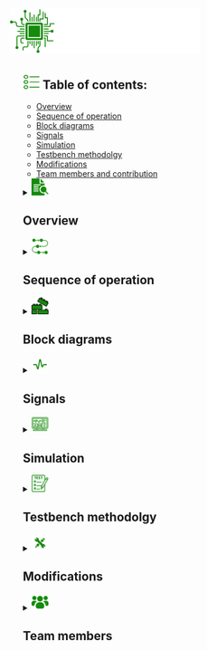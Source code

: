 <h1><img src="Styling/PIC.png" width=80 height=80/><img src="Styling/PIC.svg" width=256 height=80/></h1>
<ul>
  <h2><img src="Styling/list.png" width=30 height=25/>  Table of contents:</h2>
  <ul>
    <li><a href="https://github.com/AntiHexCode/PIC-8259A/tree/main?tab=readme-ov-file#-overview">Overview</a></li>
    <li><a href="https://github.com/AntiHexCode/PIC-8259A/tree/main?tab=readme-ov-file#-sequence-of-operation">Sequence of operation</a></li>
    <li><a href="https://github.com/AntiHexCode/PIC-8259A/tree/main?tab=readme-ov-file#-block-diagrams">Block diagrams</a></li>
    <li><a href="https://github.com/AntiHexCode/PIC-8259A/tree/main?tab=readme-ov-file#-signals">Signals</a></li>
    <li><a href="https://github.com/AntiHexCode/PIC-8259A/tree/main?tab=readme-ov-file#-simulation">Simulation</a></li>
    <li><a href="https://github.com/AntiHexCode/PIC-8259A/tree/main?tab=readme-ov-file#-testbench-methodolgy">Testbench methodolgy</a></li>
    <li><a href="https://github.com/AntiHexCode/PIC-8259A/tree/main?tab=readme-ov-file#-modifications">Modifications</a></li>
    <li><a href="https://github.com/AntiHexCode/PIC-8259A/tree/main?tab=readme-ov-file#-team-members">Team members and contribution</a></li>
  </ul>
  <details>
  <summary><img src="Styling/overview.png" width=30 height=30/><h2> Overview</h2></summary>
    <ul>
    <p>
      This project simulates 8259A PIC behavior using verilog, PIC is short for 
      <strong>P</strong>rogrammable <strong>I</strong>nterrupt <strong>C</strong>ontroller. The design
      was inspired from the <a href="https://drive.google.com/file/d/1ff_bdktK6zrH54DNJ6saOl5jdVz1-0MY/view?usp=drive_link">Intel datasheet</a> with some modifications.</p>
      <p>
      <storng>The design was divided into 4 major blocks as follows:</storng>
      <ul>
        <li>Read Write logic block</li>
        <li>Control logic block</li>
        <li>Interrupt logic block</li>
        <li>Cascade logic block</li>
      </ul>
    </p>
    <p>
      <strong>Our lovely PIC 8259A is designed to be:</strong>
      <ul>
        <li>8086 compatible</li>
        <li>Programmable</li>
        <li>Single +5V supply, no master clock</li>
        <li>Eight-Level Priority Controller</li>
        <li>Expandable to 64 Levels via cascading</li>
        <li>Handling interrupts in fully-nested mode</li>
        <li>Interrupt masking compatible</li>
        <li>EOI/AEOI supportive</li>
        <li>supportive for reading status</li>
      </ul>
    </p>
    </ul>
  </details>
  <details>
    <summary><img src="Styling/sequence.png" width=30 height=30/><h2> Sequence of operation</h2></summary>
    <ol>
        <li>All command words are sent from 8086 to the RW logic.</li>
        <li>RW logic parses the command words sending flags to control logic</li>
        <li>Whilst command words are being sent, all blocks are initializing according to the command words</li>
        <li>Once all command words are sent, other blocks can start working on the interrupt.</li>
        <li>Control logic triggers 8086 for interrupts</li>
        <li>Interrupt starts upon recieving the first INTA(active low) pulse, fetching the IRs</li>
        <li>Priority resolver chooses which request will be served taking into consideration various modes(fully-nested,rotation mode etc...)</li>
        <li>
          Control logic puts the vector address(from ISR) on the data bus upon recieving the second INTA pulse only if
          addressWrite flag is high (in single mode), in case of cascade mode, depending on current interrupt location,
          it would be put on the data bus by one of the slaves.
        </li>
        <li>8086 sends read signal, allowing to read ISR(current interrupt request in service), IRR and IMR</li>
    </ol>
  </details>
  <details>
    <summary><img src="Styling/blocks.png" width=30 height=30/><h2> Block diagrams</h2></summary>
    <ul>
      <img src="Control Logic/Block Diagram/ControlLogicBlock.png" width=512 height=512/><p>Control logic block diagram, the mastermind of the PIC, takes flags from R/W logic, parses the data to give it to other blocks</p>
      <img src="Read Write Logic/Block Diagram/RWLogic diagram.png" width=512 height=512/><p>Read write logic block diagram, this block deals with 8086 directly, recieving command words, writing them and sending flags to the control logic 
      to make all blocks initialize their states and work correctly</p>
      <img src="Interrupt Logic/Block Diagram/Block.png" width=512 height=512/><p>To serve an interrupt, you have to notice it first. Handling multiple interrupts at the same time determining which has the highest priority, that is part of the Interrupt Logic Module's job</p>
      <img src="Cascade Logic/Block Diagram/Block.png" width=512 height=512/><p>Instead of just 8 devices connected to the PIC, we can extend that up to 64 devices using the Cascade Logic Module</p>
    </ul>
  </details>
  <details>
    <summary><img src="Styling/signals.png" width=30 height=30/><h2> Signals</h2></summary>
    <ul>
      <h3>Control Logic Signals (click on picture for better view)</h3>
       <img src="Control Logic/Block Diagram/ControlLogicPorts.png"/>
      <h3>R/W Logic Signals (click on picture for better view)</h3>
       <img src="Read Write Logic/Block Diagram/ReadWriteLogicPins.png"/>
      <h3>Cascade Logic Signals (click on picture for better view)</h3>
       <img src="Interrupt Logic/Block Diagram/BlockPins.png"/>
      <h3>Cascade Logic Signals (click on picture for better view)</h3>
       <img src="Cascade Logic/Block Diagram/Block Pins.png"/>
    
  </details>
  <details>
    <summary><img src="Styling/simmulation.png" width=30 height=30/><h2> Simulation</h2></summary>
    <h3>PIC8259A Simulation</h3>
    <table>
      <tr>
        <th></th>
        <th></th>
      </tr>
      <ul>
        <img src="PIC 8259A/Test Bench/1/1.png"/>
        <img src="PIC 8259A/Test Bench/2/2.png"/>
        <img src="PIC 8259A/Test Bench/3/3.png"/>
      </ul>
    </table>
    <h3>R/W Logic Simualtion</h3>
    <table>
      <tr>
        <th></th>
        <th></th>
      </tr>
      <tr>
        <td><img src="Read Write Logic/Test Bench/all command words.png"/> All command words written</td>
        <td><img src="Read Write Logic/Test Bench/ICW3 and ICW4 Missing.png"/>ICW3 and ICW4 aren't written</td>
      </tr>
      <tr>
        <td><img src="Read Write Logic/Test Bench/ICW3 Missing.png"/>ICW3 isn't written</td>
        <td><img src="Read Write Logic/Test Bench/ICW4 Missing.png"/>ICW4 isn't written</td>
      </tr>
    </table>
    <h3>Control Logic simulation</h3>
    <table>
      <tr>
        <th></th>
        <th></th>
      </tr>
      <tr>
        <td><img src="Control Logic/Test Bench/ControlLogicTBSim1.png"/></td>
        <td><img src="Control Logic/Test Bench/ControlLogicTBSim2.png"/></td>
      </tr>
      <tr>
        <td><img src="Control Logic/Test Bench/ControlLogicTBSim3.png"/></td>
        <td><img src="Control Logic/Test Bench/ControlLogicTBSim4.png"/></td>
      </tr>
      <tr>
        <td><img src="Control Logic/Test Bench/ControlLogicTBSim5.png"/></td>
        <td><img src="Control Logic/Test Bench/ControlLogicTBSim6.png"/></td>
      </tr>
    </table>
    <h3>Interrupt Logic Simulation</h3>
    <table>
      <tr>
        <th></th>
        <th></th>
      </tr>
      <ul>
        <td><img src="Interrupt Logic/Test Bench/InterruptLogicTBSim.png"/></td>
      </ul>
    </table>
    <h3>Cascade Logic Simulation</h3>
    <table>
      <tr>
        <th></th>
        <th></th>
      </tr>
      <ul>
        <td><img src="Cascade Logic/Test Bench/1.png"/></td>
      </ul>
    </table>
  </details>
  <details>
    <summary><img src="Styling/test.png" width=30 height=30/><h2> Testbench methodolgy</h2></summary>
  </details>
  <details>
    <summary><img src="Styling/modification.png" width=30 height=30/><h2> Modifications</h2></summary>
    <ul>
      <li>R/W logic works with an internal clock, since the command words need some form of sequence to operate, a clock was needed to enhance and ease the design of the logic of command words</li>
      <li>All blocks won't start working unless all command words are sent</li>
      <li>8086 must send all OCWs to facilitate the design of the blocks</li>
      <li>RW logic takes some of the control logic tasks such as parsing the data for command words and sends them to contorl logic</li>
      <li>Control logic and R/W logic can be reduced to one single complex block</li>
      <li>Interrupt logic block recieves the acknowledgement (INTA) directly from 8086</li>
      <li>Control logic sets the 8 bit vector address on the data bus not the ISR</li>
      <li>Control logic is responsible for reading the status of PIC, in exchange of R/W logic parsing the data and setting flags.</li>
    </ul>
  </details>
  <details>
    <summary><img src="Styling/group-users.png" width=30 height=30/><h2> Team members</h2></summary>
    <ul>
    <table>
      <tr>
        <th>Name</th>
        <th>ID</th>
        <th>GitHub username</th>
        <th>Contribution</th>
      </tr>
      <tr>
        <td>Abdullah Mohammed</td>
        <td>2001803</td>
        <td><a href="https://github.com/AntiHexCode">AntiHexCode</a></td>
        <td>Control Logic, Read Logic, PIC8259A, Cascade Logic, Interrupt Logic</td>
      </tr>
      <tr>
        <td>Ahmad Mahfouz</td>
        <td>2002238</td>
        <td><a href="https://github.com/rye141200">rye141200</a></td>
        <td>Read Write Logic, PIC8259A, Report</td>
      </tr>
      <tr>
        <td>Mohammed Mostafa</td>
        <td>2001299</td>
        <td><a href="https://github.com/mohamed-most">mohamed-most</a></td>
        <td>Interrupt Logic, Report</td>
      </tr>
    </table>
    </ul>
  </details>
</ul>
